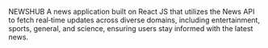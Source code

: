 NEWSHUB
A news application built on React JS that utilizes the News API to fetch real‑time updates across diverse domains, including entertainment, sports, general, and science, ensuring users stay informed with the latest news.
